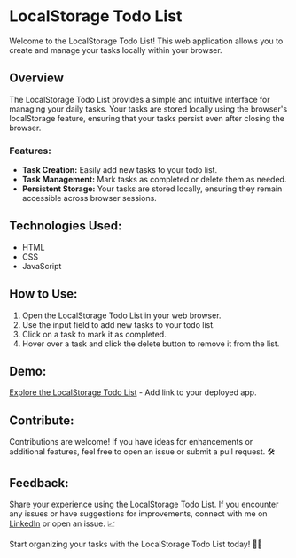 # LocalStorage Todo List

Welcome to the LocalStorage Todo List! This web application allows you to create and manage your tasks locally within your browser.

## Overview

The LocalStorage Todo List provides a simple and intuitive interface for managing your daily tasks. Your tasks are stored locally using the browser's localStorage feature, ensuring that your tasks persist even after closing the browser.

### Features:

- **Task Creation:** Easily add new tasks to your todo list.
- **Task Management:** Mark tasks as completed or delete them as needed.
- **Persistent Storage:** Your tasks are stored locally, ensuring they remain accessible across browser sessions.

## Technologies Used:

- HTML
- CSS
- JavaScript

## How to Use:

1. Open the LocalStorage Todo List in your web browser.
2. Use the input field to add new tasks to your todo list.
3. Click on a task to mark it as completed.
4. Hover over a task and click the delete button to remove it from the list.

## Demo:

[Explore the LocalStorage Todo List](https://wassimoubaziz.github.io/todo-list/) - Add link to your deployed app.

## Contribute:

Contributions are welcome! If you have ideas for enhancements or additional features, feel free to open an issue or submit a pull request. 🛠️

## Feedback:

Share your experience using the LocalStorage Todo List. If you encounter any issues or have suggestions for improvements, connect with me on [LinkedIn](https://www.linkedin.com/in/wassim-oubaziz/) or open an issue. 📈

Start organizing your tasks with the LocalStorage Todo List today! 📝✅
